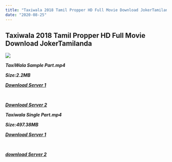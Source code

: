 ```yaml
---
title: "Taxiwala 2018 Tamil Propper HD Full Movie Download JokerTamilanda"
date: "2020-08-25"
---
```


## Taxiwala 2018 Tamil Propper HD Full Movie Download JokerTamilanda

![](https://images.moviebuff.com/2fa31e3a-54ac-4c75-b02a-f23991779839?w=1000)

**_TaxiWala Sample Part.mp4_**

**_Size:2.2MB_**

**_[Download Server 1](http://b7.wetransfer.vip/files/Tamil{a3b04ca4513862e5e6faa05865f310bf9da13080b46bbc045b167bb82cb0d9ff}20Movies/Tamil{a3b04ca4513862e5e6faa05865f310bf9da13080b46bbc045b167bb82cb0d9ff}202018{a3b04ca4513862e5e6faa05865f310bf9da13080b46bbc045b167bb82cb0d9ff}20Movies/Taxiwala{a3b04ca4513862e5e6faa05865f310bf9da13080b46bbc045b167bb82cb0d9ff}20(2018)/Taxiwala{a3b04ca4513862e5e6faa05865f310bf9da13080b46bbc045b167bb82cb0d9ff}20(2018){a3b04ca4513862e5e6faa05865f310bf9da13080b46bbc045b167bb82cb0d9ff}20HD{a3b04ca4513862e5e6faa05865f310bf9da13080b46bbc045b167bb82cb0d9ff}20DVDRip/Taxiwala{a3b04ca4513862e5e6faa05865f310bf9da13080b46bbc045b167bb82cb0d9ff}20(2018){a3b04ca4513862e5e6faa05865f310bf9da13080b46bbc045b167bb82cb0d9ff}20Sample{a3b04ca4513862e5e6faa05865f310bf9da13080b46bbc045b167bb82cb0d9ff}20(640x360).mp4)_**

**_[  
](http://b7.wetransfer.vip/files/Tamil{a3b04ca4513862e5e6faa05865f310bf9da13080b46bbc045b167bb82cb0d9ff}20Movies/Tamil{a3b04ca4513862e5e6faa05865f310bf9da13080b46bbc045b167bb82cb0d9ff}202018{a3b04ca4513862e5e6faa05865f310bf9da13080b46bbc045b167bb82cb0d9ff}20Movies/Taxiwala{a3b04ca4513862e5e6faa05865f310bf9da13080b46bbc045b167bb82cb0d9ff}20(2018)/Taxiwala{a3b04ca4513862e5e6faa05865f310bf9da13080b46bbc045b167bb82cb0d9ff}20(2018){a3b04ca4513862e5e6faa05865f310bf9da13080b46bbc045b167bb82cb0d9ff}20HD{a3b04ca4513862e5e6faa05865f310bf9da13080b46bbc045b167bb82cb0d9ff}20DVDRip/Taxiwala{a3b04ca4513862e5e6faa05865f310bf9da13080b46bbc045b167bb82cb0d9ff}20(2018){a3b04ca4513862e5e6faa05865f310bf9da13080b46bbc045b167bb82cb0d9ff}20Sample{a3b04ca4513862e5e6faa05865f310bf9da13080b46bbc045b167bb82cb0d9ff}20(640x360).mp4)_**

**_[Download Server 2](http://b7.wetransfer.vip/files/Tamil{a3b04ca4513862e5e6faa05865f310bf9da13080b46bbc045b167bb82cb0d9ff}20Movies/Tamil{a3b04ca4513862e5e6faa05865f310bf9da13080b46bbc045b167bb82cb0d9ff}202018{a3b04ca4513862e5e6faa05865f310bf9da13080b46bbc045b167bb82cb0d9ff}20Movies/Taxiwala{a3b04ca4513862e5e6faa05865f310bf9da13080b46bbc045b167bb82cb0d9ff}20(2018)/Taxiwala{a3b04ca4513862e5e6faa05865f310bf9da13080b46bbc045b167bb82cb0d9ff}20(2018){a3b04ca4513862e5e6faa05865f310bf9da13080b46bbc045b167bb82cb0d9ff}20HD{a3b04ca4513862e5e6faa05865f310bf9da13080b46bbc045b167bb82cb0d9ff}20DVDRip/Taxiwala{a3b04ca4513862e5e6faa05865f310bf9da13080b46bbc045b167bb82cb0d9ff}20(2018){a3b04ca4513862e5e6faa05865f310bf9da13080b46bbc045b167bb82cb0d9ff}20Sample{a3b04ca4513862e5e6faa05865f310bf9da13080b46bbc045b167bb82cb0d9ff}20(640x360).mp4)_**

**_Taxiwala Single Part.mp4_**

**_Size:497.38MB_**

**_[Download Server 1](http://c7.wetransfer.vip/files/Sadugudu{a3b04ca4513862e5e6faa05865f310bf9da13080b46bbc045b167bb82cb0d9ff}20Vandi{a3b04ca4513862e5e6faa05865f310bf9da13080b46bbc045b167bb82cb0d9ff}20[Taxiwala]{a3b04ca4513862e5e6faa05865f310bf9da13080b46bbc045b167bb82cb0d9ff}20(2018).mp4)_**

**_[  
](http://c7.wetransfer.vip/files/Sadugudu{a3b04ca4513862e5e6faa05865f310bf9da13080b46bbc045b167bb82cb0d9ff}20Vandi{a3b04ca4513862e5e6faa05865f310bf9da13080b46bbc045b167bb82cb0d9ff}20[Taxiwala]{a3b04ca4513862e5e6faa05865f310bf9da13080b46bbc045b167bb82cb0d9ff}20(2018).mp4)_**

**_[download Server 2](http://c7.wetransfer.vip/files/Sadugudu{a3b04ca4513862e5e6faa05865f310bf9da13080b46bbc045b167bb82cb0d9ff}20Vandi{a3b04ca4513862e5e6faa05865f310bf9da13080b46bbc045b167bb82cb0d9ff}20[Taxiwala]{a3b04ca4513862e5e6faa05865f310bf9da13080b46bbc045b167bb82cb0d9ff}20(2018).mp4)_**
